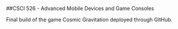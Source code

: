 ##CSCI 526 - Advanced Mobile Devices and Game Consoles 

Final build of the game Cosmic Gravitation deployed through GitHub.
